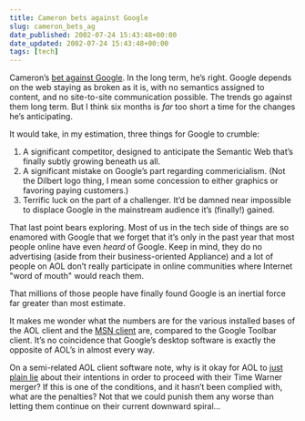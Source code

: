 ```yaml
---
title: Cameron bets against Google
slug: cameron_bets_ag
date_published: 2002-07-24 15:43:48+00:00
date_updated: 2002-07-24 15:43:48+00:00
tags: [tech]
---
```

Cameron’s [bet against Google](http://overstated.net/archives/2002_07.asp#000187). In the long term, he’s right. Google depends on the web staying as broken as it is, with no semantics assigned to content, and no site-to-site communication possible. The trends go against them long term. But I think six months is *far* too short a time for the changes he’s anticipating.

It would take, in my estimation, three things for Google to crumble:

1. A significant competitor, designed to anticipate the Semantic Web that’s finally subtly growing beneath us all.
2. A significant mistake on Google’s part regarding commericialism. (Not the Dilbert logo thing, I mean some concession to either graphics or favoring paying customers.)
3. Terrific luck on the part of a challenger. It’d be damned near impossible to displace Google in the mainstream audience it’s (finally!) gained.

That last point bears exploring. Most of us in the tech side of things are so enamored with Google that we forget that it’s only in the past year that most people online have even *heard* of Google. Keep in mind, they do no advertising (aside from their business-oriented Appliance) and a lot of people on AOL don’t really participate in online communities where Internet "word of mouth" would reach them.

That millions of those people have finally found Google is an inertial force far greater than most estimate.

It makes me wonder what the numbers are for the various installed bases of the AOL client and the [MSN client](http://www.wininformant.com/Articles/Index.cfm?ArticleID=24662) are, compared to the Google Toolbar client. It’s no coincidence that Google’s desktop software is exactly the opposite of AOL’s in almost every way.

On a semi-related AOL client software note, why is it okay for AOL to [just plain lie](http://www.wininformant.com/Articles/Index.cfm?ArticleID=26010) about their intentions in order to proceed with their Time Warner merger? If this is one of the conditions, and it hasn’t been complied with, what are the penalties? Not that we could punish them any worse than letting them continue on their current downward spiral…
